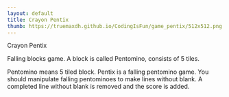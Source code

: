 ```yaml
---
layout: default
title: Crayon Pentix
thumb: https://truemaxdh.github.io/CodingIsFun/game_pentix/512x512.png
---
```

Crayon Pentix

Falling blocks game. A block is called Pentomino, consists of 5 tiles.

Pentomino means 5 tiled block.
Pentix is a falling pentomino game.
You should manipulate falling pentominoes to make lines without blank.
A completed line without blank is removed and the score is added.

